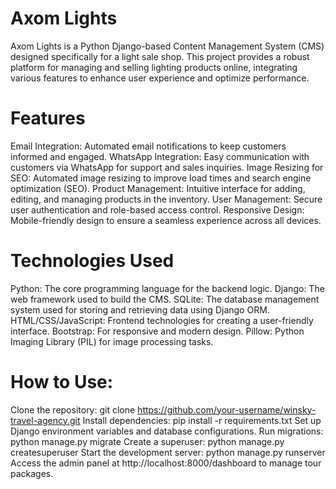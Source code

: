 # Axom Lights
Axom Lights is a Python Django-based Content Management System (CMS) designed specifically for a light sale shop. This project provides a robust platform for managing and selling lighting products online, integrating various features to enhance user experience and optimize performance.

# Features
Email Integration: Automated email notifications to keep customers informed and engaged.
WhatsApp Integration: Easy communication with customers via WhatsApp for support and sales inquiries.
Image Resizing for SEO: Automated image resizing to improve load times and search engine optimization (SEO).
Product Management: Intuitive interface for adding, editing, and managing products in the inventory.
User Management: Secure user authentication and role-based access control.
Responsive Design: Mobile-friendly design to ensure a seamless experience across all devices.

# Technologies Used
Python: The core programming language for the backend logic.
Django: The web framework used to build the CMS.
SQLite: The database management system used for storing and retrieving data using Django ORM.
HTML/CSS/JavaScript: Frontend technologies for creating a user-friendly interface.
Bootstrap: For responsive and modern design.
Pillow: Python Imaging Library (PIL) for image processing tasks.

# How to Use:
Clone the repository: git clone https://github.com/your-username/winsky-travel-agency.git
Install dependencies: pip install -r requirements.txt
Set up Django environment variables and database configurations.
Run migrations: python manage.py migrate
Create a superuser: python manage.py createsuperuser
Start the development server: python manage.py runserver
Access the admin panel at http://localhost:8000/dashboard to manage tour packages. 
